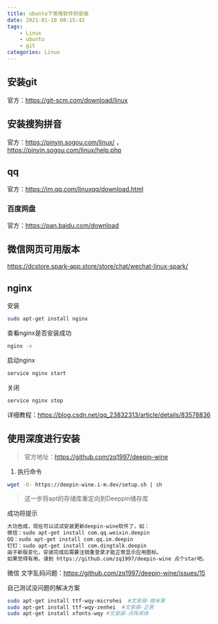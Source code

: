```yaml
---
title: ubuntu下常用软件的安装
date: 2021-01-10 08:15:42
tags:
	- Linux
	- ubuntu
	- git
categories: Linux
---
```




## 安装git

官方：https://git-scm.com/download/linux

## 安装搜狗拼音

官方：https://pinyin.sogou.com/linux/  ，https://pinyin.sogou.com/linux/help.php

## qq

官方：https://im.qq.com/linuxqq/download.html

### 百度网盘

官方：https://pan.baidu.com/download

## 微信网页可用版本

https://dcstore.spark-app.store/store/chat/wechat-linux-spark/

## nginx

安装

``` bash
sudo apt-get install nginx
```

查看nginx是否安装成功

```bash
nginx -v
```

启动nginx

```bash
service nginx start
```

关闭

```bash
service nginx stop
```

详细教程：https://blog.csdn.net/qq_23832313/article/details/83578836

## 使用深度进行安装

> 官方地址：https://github.com/zq1997/deepin-wine

1. 执行命令

```bash
wget -O- https://deepin-wine.i-m.dev/setup.sh | sh
```

> 这一步将apt的存储库重定向到Deeppin储存库

成功将提示

```bash
大功告成，现在可以试试安装更新deepin-wine软件了，如：
微信：sudo apt-get install com.qq.weixin.deepin
QQ：sudo apt-get install com.qq.im.deepin
钉钉：sudo apt-get install com.dingtalk.deepin
由于新版变化，安装完成后需要注销重登录才能正常显示应用图标。
如果觉得有用，请到 https://github.com/zq1997/deepin-wine 点个star吧。
```

微信 文字乱码问题：https://github.com/zq1997/deepin-wine/issues/15

自己测试没问题的解决方案

```bash
sudo apt-get install ttf-wqy-microhei  #文泉驿-微米黑
sudo apt-get install ttf-wqy-zenhei  #文泉驿-正黑
sudo apt-get install xfonts-wqy #文泉驿-点阵宋体
```

